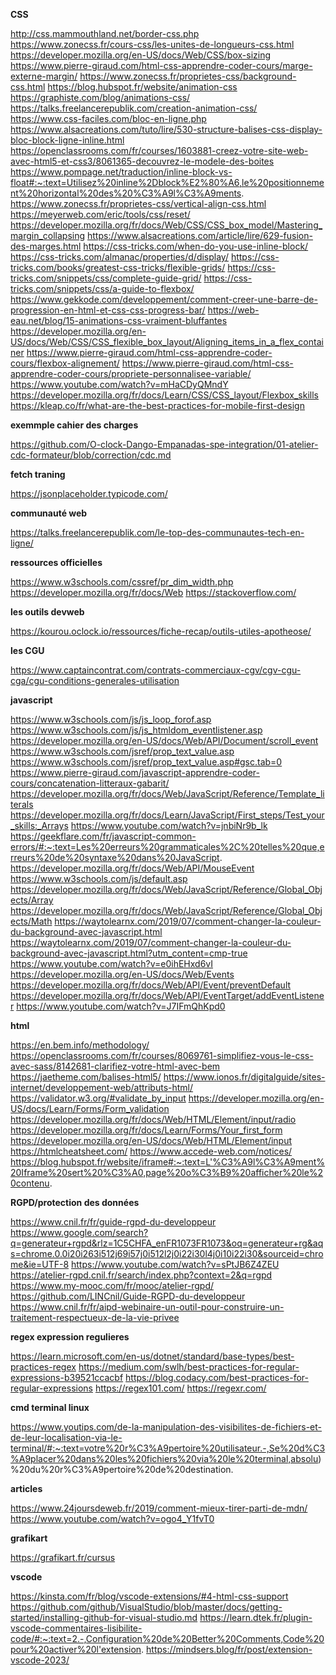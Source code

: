 **CSS**

http://css.mammouthland.net/border-css.php
https://www.zonecss.fr/cours-css/les-unites-de-longueurs-css.html
https://developer.mozilla.org/en-US/docs/Web/CSS/box-sizing
https://www.pierre-giraud.com/html-css-apprendre-coder-cours/marge-externe-margin/
https://www.zonecss.fr/proprietes-css/background-css.html
https://blog.hubspot.fr/website/animation-css
https://graphiste.com/blog/animations-css/
https://talks.freelancerepublik.com/creation-animation-css/
https://www.css-faciles.com/bloc-en-ligne.php
https://www.alsacreations.com/tuto/lire/530-structure-balises-css-display-bloc-block-ligne-inline.html
https://openclassrooms.com/fr/courses/1603881-creez-votre-site-web-avec-html5-et-css3/8061365-decouvrez-le-modele-des-boites
https://www.pompage.net/traduction/inline-block-vs-float#:~:text=Utilisez%20inline%2Dblock%E2%80%A6,le%20positionnement%20horizontal%20des%20%C3%A9l%C3%A9ments.
https://www.zonecss.fr/proprietes-css/vertical-align-css.html
https://meyerweb.com/eric/tools/css/reset/
https://developer.mozilla.org/fr/docs/Web/CSS/CSS_box_model/Mastering_margin_collapsing
https://www.alsacreations.com/article/lire/629-fusion-des-marges.html
https://css-tricks.com/when-do-you-use-inline-block/
https://css-tricks.com/almanac/properties/d/display/
https://css-tricks.com/books/greatest-css-tricks/flexible-grids/
https://css-tricks.com/snippets/css/complete-guide-grid/
https://css-tricks.com/snippets/css/a-guide-to-flexbox/
https://www.gekkode.com/developpement/comment-creer-une-barre-de-progression-en-html-et-css-css-progress-bar/
https://web-eau.net/blog/15-animations-css-vraiment-bluffantes
https://developer.mozilla.org/en-US/docs/Web/CSS/CSS_flexible_box_layout/Aligning_items_in_a_flex_container
https://www.pierre-giraud.com/html-css-apprendre-coder-cours/flexbox-alignement/
https://www.pierre-giraud.com/html-css-apprendre-coder-cours/propriete-personnalisee-variable/
https://www.youtube.com/watch?v=mHaCDyQMndY
https://developer.mozilla.org/fr/docs/Learn/CSS/CSS_layout/Flexbox_skills
https://kleap.co/fr/what-are-the-best-practices-for-mobile-first-design

**exemmple cahier des charges**

https://github.com/O-clock-Dango-Empanadas-spe-integration/01-atelier-cdc-formateur/blob/correction/cdc.md

**fetch traning**

https://jsonplaceholder.typicode.com/

**communauté web**

https://talks.freelancerepublik.com/le-top-des-communautes-tech-en-ligne/

**ressources officielles**

https://www.w3schools.com/cssref/pr_dim_width.php
https://developer.mozilla.org/fr/docs/Web
https://stackoverflow.com/


**les outils devweb**

https://kourou.oclock.io/ressources/fiche-recap/outils-utiles-apotheose/

**les CGU**

https://www.captaincontrat.com/contrats-commerciaux-cgv/cgv-cgu-cga/cgu-conditions-generales-utilisation

**javascript**

https://www.w3schools.com/js/js_loop_forof.asp
https://www.w3schools.com/js/js_htmldom_eventlistener.asp
https://developer.mozilla.org/en-US/docs/Web/API/Document/scroll_event
https://www.w3schools.com/jsref/prop_text_value.asp
https://www.w3schools.com/jsref/prop_text_value.asp#gsc.tab=0
https://www.pierre-giraud.com/javascript-apprendre-coder-cours/concatenation-litteraux-gabarit/
https://developer.mozilla.org/fr/docs/Web/JavaScript/Reference/Template_literals
https://developer.mozilla.org/fr/docs/Learn/JavaScript/First_steps/Test_your_skills:_Arrays
https://www.youtube.com/watch?v=jnbiNr9b_lk
https://geekflare.com/fr/javascript-common-errors/#:~:text=Les%20erreurs%20grammaticales%2C%20telles%20que,erreurs%20de%20syntaxe%20dans%20JavaScript.
https://developer.mozilla.org/fr/docs/Web/API/MouseEvent
https://www.w3schools.com/js/default.asp
https://developer.mozilla.org/fr/docs/Web/JavaScript/Reference/Global_Objects/Array
https://developer.mozilla.org/fr/docs/Web/JavaScript/Reference/Global_Objects/Math
https://waytolearnx.com/2019/07/comment-changer-la-couleur-du-background-avec-javascript.html
https://waytolearnx.com/2019/07/comment-changer-la-couleur-du-background-avec-javascript.html?utm_content=cmp-true
https://www.youtube.com/watch?v=e0ihEHxd6vI
https://developer.mozilla.org/en-US/docs/Web/Events
https://developer.mozilla.org/fr/docs/Web/API/Event/preventDefault
https://developer.mozilla.org/fr/docs/Web/API/EventTarget/addEventListener
https://www.youtube.com/watch?v=J7IFmQhKpd0

**html**

https://en.bem.info/methodology/
https://openclassrooms.com/fr/courses/8069761-simplifiez-vous-le-css-avec-sass/8142681-clarifiez-votre-html-avec-bem
https://jaetheme.com/balises-html5/
https://www.ionos.fr/digitalguide/sites-internet/developpement-web/attributs-html/
https://validator.w3.org/#validate_by_input
https://developer.mozilla.org/en-US/docs/Learn/Forms/Form_validation
https://developer.mozilla.org/fr/docs/Web/HTML/Element/input/radio
https://developer.mozilla.org/fr/docs/Learn/Forms/Your_first_form
https://developer.mozilla.org/en-US/docs/Web/HTML/Element/input
https://htmlcheatsheet.com/
https://www.accede-web.com/notices/
https://blog.hubspot.fr/website/iframe#:~:text=L'%C3%A9l%C3%A9ment%20Iframe%20sert%20%C3%A0,page%20o%C3%B9%20afficher%20le%20contenu.

**RGPD/protection des données**

https://www.cnil.fr/fr/guide-rgpd-du-developpeur
https://www.google.com/search?q=generateur+rgpd&rlz=1C5CHFA_enFR1073FR1073&oq=generateur+rg&aqs=chrome.0.0i20i263i512j69i57j0i512l2j0i22i30l4j0i10i22i30&sourceid=chrome&ie=UTF-8
https://www.youtube.com/watch?v=sPtJB6Z4ZEU
https://atelier-rgpd.cnil.fr/search/index.php?context=2&q=rgpd
https://www.my-mooc.com/fr/mooc/atelier-rgpd/
https://github.com/LINCnil/Guide-RGPD-du-developpeur
https://www.cnil.fr/fr/aipd-webinaire-un-outil-pour-construire-un-traitement-respectueux-de-la-vie-privee

**regex expression regulieres**

https://learn.microsoft.com/en-us/dotnet/standard/base-types/best-practices-regex
https://medium.com/swlh/best-practices-for-regular-expressions-b39521ccacbf
https://blog.codacy.com/best-practices-for-regular-expressions
https://regex101.com/
https://regexr.com/

**cmd terminal linux**

https://www.youtips.com/de-la-manipulation-des-visibilites-de-fichiers-et-de-leur-localisation-via-le-terminal/#:~:text=votre%20r%C3%A9pertoire%20utilisateur.-,Se%20d%C3%A9placer%20dans%20les%20fichiers%20via%20le%20terminal,absolu)%20du%20r%C3%A9pertoire%20de%20destination.

**articles**

https://www.24joursdeweb.fr/2019/comment-mieux-tirer-parti-de-mdn/
https://www.youtube.com/watch?v=ogo4_Y1fvT0

**grafikart**

https://grafikart.fr/cursus

**vscode**

https://kinsta.com/fr/blog/vscode-extensions/#4-html-css-support
https://github.com/github/VisualStudio/blob/master/docs/getting-started/installing-github-for-visual-studio.md
https://learn.dtek.fr/plugin-vscode-commentaires-lisibilite-code/#:~:text=2.-,Configuration%20de%20Better%20Comments,Code%20pour%20activer%20l'extension.
https://mindsers.blog/fr/post/extension-vscode-2023/
